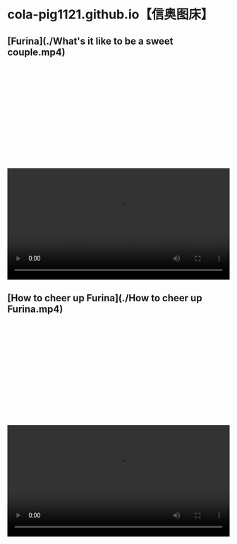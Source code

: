 # cola-pig1121.github.io【信奥图床】

## [Furina](./What's it like to be a sweet couple.mp4)

<style>
  .box{
        width: auto;
        height: auto;
        background: rgba(0,0,0,0.1);
        margin: 250px auto 0;
        display: flex;
        flex-direction: column;
        justify-content: space-around;
        overflow: hidden;
      }
</style>

<div class="box">
  <video width="auto" height="auto" controls margin="auto"> 
    <source src="./What's it like to be a sweet couple.mp4" type="video/mp4"> 
  </video>
</div>

## [How to cheer up Furina](./How to cheer up Furina.mp4)

<div class="box">
  <video width="auto" height="auto" controls margin="auto"> 
    <source src="./How to cheer up Furina.mp4" type="video/mp4"> 
  </video> 
</div>
